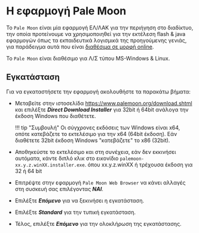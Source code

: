 # Η εφαρμογή Pale Moon

Το ```Pale Moon``` είναι μία εφαρμογή ΕΛ/ΛΑΚ για την περιήγηση στο διαδίκτυο, την οποία προτείνουμε να χρησιμοποιηθεί για την εκτέλεση flash & java εφαρμογών όπως τα εκπαιδευτικά λογισμικά της προηγούμενης γενιάς, για παράδειγμα αυτά που είναι [διαθέσιμα σε μορφή online](https://ts.sch.gr/software). 

Το ```Pale Moon``` είναι διαθέσιμο για Λ/Σ τύπου MS-Windows & Linux.

## Εγκατάσταση

Για να εγκαταστήσετε την εφαρμογή ακολουθήστε τα παρακάτω βήματα:

- Μεταβείτε στην ιστοσελίδα <https://www.palemoon.org/download.shtml> και επιλέξτε ***Direct Download Installer*** για 32bit ή 64bit ανάλογα την έκδοση Windows που διαθέτετε.

   !!! tip "Συμβουλή"
        Οι σύγχρονες εκδόσεις των Windows είναι x64, οπότε κατεβάζετε το εκτελέσιμο για την x64 (64bit έκδοση). Εάν διαθέτετε 32bit έκδοση Windows "κατεβάζετε" το x86 (32bit).

- Αποθηκεύστε το εκτελέσιμο και στη συνέχεια, εάν δεν εκκινήσει αυτόματα, κάντε διπλό κλικ στο εικονίδιο ```palemoon-xx.y.z.winXX.installer.exe```. όπου xx.y.z.winXX ή τρέχουσα έκδοση για 32 ή 64 bit
- Επιτρέψτε στην εφαρμογή ```Pale Moon Web Browser``` να κάνει αλλαγές στη συσκευή σας επιλέγοντας ***ΝΑΙ***.
- Επιλέξτε ***Επόμενο*** για να ξεκινήσει η εγκατάσταση.
- Επιλέξτε ***Standard*** για την τυπική εγκατάσταση.
- Τέλος, επιλέξτε ***Επόμενο*** για την ολοκλήρωση της εγκατάστασης.
